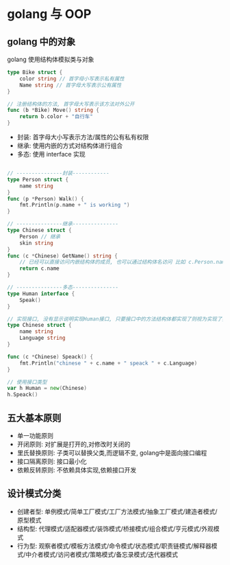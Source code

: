 # golang 与 OOP

## golang 中的对象

golang 使用结构体模拟类与对象

```go
type Bike struct {
    color string // 首字母小写表示私有属性
    Name string // 首字母大写表示公有属性
}

// 注册结构体的方法, 首字母大写表示该方法对外公开
func (b *Bike) Move() string {
    return b.color + "自行车"
}
```

- 封装: 首字母大小写表示方法/属性的公有私有权限
- 继承: 使用内嵌的方式对结构体进行组合
- 多态: 使用 interface 实现

```go

// ---------------封装------------
type Person struct {
    name string
}
func (p *Person) Walk() {
    fmt.Println(p.name + " is working ")
}

// ---------------继承---------------
type Chinese struct {
    Person // 继承
    skin string
}
func (c *Chinese) GetName() string {
    // 已经可以直接访问内嵌结构体的成员, 也可以通过结构体名访问 比如 c.Person.name
    return c.name
}

// ---------------多态---------------
type Human interface {
    Speak()
}

// 实现接口, 没有显示说明实现Human接口, 只要接口中的方法结构体都实现了则视为实现了接口
type Chinese struct {
    name string
    Language string
}

func (c *Chinese) Speack() {
    fmt.Println("chinese " + c.name + " speack " + c.Language)
}

// 使用接口类型
var h Human = new(Chinese)
h.Speack()

```

## 五大基本原则
- 单一功能原则
- 开闭原则: 对扩展是打开的,对修改时关闭的
- 里氏替换原则: 子类可以替换父类,而逻辑不变, golang中是面向接口编程
- 接口隔离原则: 接口最小化
- 依赖反转原则: 不依赖具体实现,依赖接口开发

## 设计模式分类
- 创建者型: 单例模式/简单工厂模式/工厂方法模式/抽象工厂模式/建造者模式/原型模式
- 结构型: 代理模式/适配器模式/装饰模式/桥接模式/组合模式/亨元模式/外观模式
- 行为型: 观察者模式/模板方法模式/命令模式/状态模式/职责链模式/解释器模式/中介者模式/访问者模式/策略模式/备忘录模式/迭代器模式